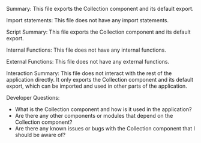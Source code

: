 Summary:
This file exports the Collection component and its default export. 

Import statements:
This file does not have any import statements.

Script Summary:
This file exports the Collection component and its default export. 

Internal Functions:
This file does not have any internal functions.

External Functions:
This file does not have any external functions.

Interaction Summary:
This file does not interact with the rest of the application directly. It only exports the Collection component and its default export, which can be imported and used in other parts of the application.

Developer Questions:
- What is the Collection component and how is it used in the application?
- Are there any other components or modules that depend on the Collection component?
- Are there any known issues or bugs with the Collection component that I should be aware of?